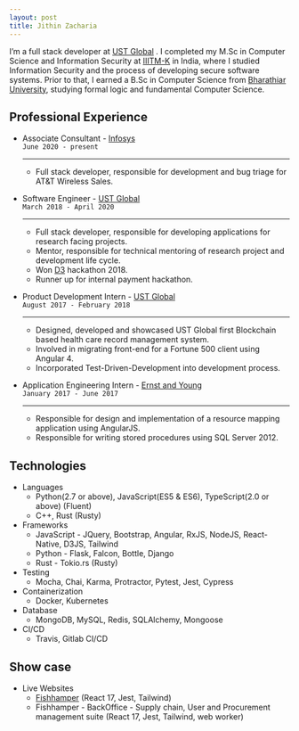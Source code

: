 ```yaml
---
layout: post
title: Jithin Zacharia
---
```


I’m a full stack developer at <a href="https://www.ust-global.com/">UST Global</a> . I completed my M.Sc in Computer Science and Information Security at <a href="https://www.iiitmk.ac.in/">IIITM-K</a> in India, where I studied Information Security and the process of developing secure software systems. Prior to that, I earned a B.Sc in Computer Science from <a href="https://www.b-u.ac.in/">Bharathiar University</a>, studying formal logic and fundamental Computer Science.

## Professional Experience

* Associate Consultant - [Infosys](https://www.infosys.com)<br/>
    `June 2020 - present`
    ___________________________________________________________________

    * Full stack developer, responsible for development and bug triage for AT&T Wireless Sales.

* Software Engineer - [UST Global](https://www.ust-global.com)<br/>
    `March 2018 - April 2020`
    ___________________________________________________________________

    * Full stack developer, responsible for developing applications for research facing projects.
    * Mentor, responsible for technical mentoring of research project and development life cycle.
    * Won [D3](https://d3.ust-global.com/) hackathon 2018.
    * Runner up for internal payment hackathon.

* Product Development Intern - [UST Global](https://www.ust-global.com)<br/>
    `August 2017 - February 2018`
    ___________________________________________________________________

    * Designed, developed and showcased UST Global first Blockchain based health care record management system.
    * Involved in migrating front-end for a Fortune 500 client using Angular 4.
    * Incorporated Test-Driven-Development into development process.

* Application Engineering Intern - [Ernst and Young](https://www.ey.com/)<br/>
    `January 2017 - June 2017`
    __________________________________________________________________

    * Responsible for design and implementation of a resource mapping application using AngularJS.
    * Responsible for writing stored procedures using SQL Server 2012.


## Technologies

* Languages
    * Python(2.7 or above), JavaScript(ES5 & ES6), TypeScript(2.0 or above) (Fluent)
    * C++, Rust (Rusty)
* Frameworks
    * JavaScript - JQuery, Bootstrap, Angular, RxJS, NodeJS, React-Native, D3JS, Tailwind
    * Python - Flask, Falcon, Bottle, Django
    * Rust - Tokio.rs (Rusty)
* Testing
    * Mocha, Chai, Karma, Protractor, Pytest, Jest, Cypress
* Containerization
    * Docker, Kubernetes
* Database
    * MongoDB, MySQL, Redis, SQLAlchemy, Mongoose
* CI/CD
    * Travis, Gitlab CI/CD


## Show case

* Live Websites
  * [Fishhamper](http://fishhamper.com) (React 17, Jest, Tailwind)
  * Fishhamper - BackOffice - Supply chain, User and Procurement management suite (React 17, Jest, Tailwind, web worker)
